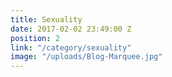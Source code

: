 ```yaml
---
title: Sexuality
date: 2017-02-02 23:49:00 Z
position: 2
link: "/category/sexuality"
image: "/uploads/Blog-Marquee.jpg"
---
```


